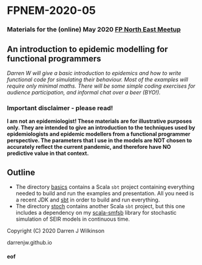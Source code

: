 # FPNEM-2020-05

### Materials for the (online) May 2020 [FP North East Meetup](https://www.meetup.com/fpnortheast/)

## An introduction to epidemic modelling for functional programmers

*Darren W will give a basic introduction to epidemics and how to write functional code for simulating their behaviour. Most of the examples will require only minimal maths. There will be some simple coding exercises for audience participation, and informal chat over a beer (BYO!).*

### Important disclaimer - please read!

**I am not an epidemiologist! These materials are for illustrative purposes only. They are intended to give an introduction to the techniques used by epidemiologists and epidemic modellers from a functional programmer perspective. The parameters that I use in the models are NOT chosen to accurately reflect the current pandemic, and therefore have NO predictive value in that context.**

## Outline

* The directory [basics](basics/) contains a Scala `sbt` project containing everything needed to build and run the examples and presentation. All you need is a recent JDK and [sbt](https://www.scala-sbt.org/) in order to build and run everything.
* The directory [stoch](stoch/) contains another Scala `sbt` project, but this one includes a dependency on my [scala-smfsb](https://github.com/darrenjw/scala-smfsb) library for stochastic simulation of SEIR models in continuous time.


Copyright (C) 2020 Darren J Wilkinson

darrenjw.github.io

#### eof

